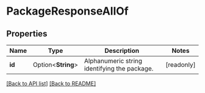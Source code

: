 # PackageResponseAllOf

## Properties

Name | Type | Description | Notes
------------ | ------------- | ------------- | -------------
**id** | Option<**String**> | Alphanumeric string identifying the package. | [readonly]

[[Back to API list]](../README.md#documentation-for-api-endpoints) [[Back to README]](../README.md)


